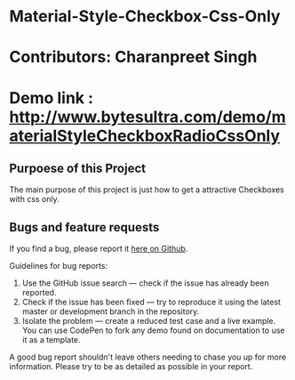 # Material-Style-Checkbox-Css-Only   
# Contributors: Charanpreet Singh
# Demo link : http://www.bytesultra.com/demo/materialStyleCheckboxRadioCssOnly  

## Purpoese of this Project 
The main purpose of this project is just how to get a attractive Checkboxes with css only. 


## Bugs and feature requests

If you find a bug, please report it [here on Github](https://github.com/ultrabytes/material-style-checkbox-radio-css-only/issues).

Guidelines for bug reports:

1. Use the GitHub issue search — check if the issue has already been reported.
2. Check if the issue has been fixed — try to reproduce it using the latest master or development branch in the repository.
3. Isolate the problem — create a reduced test case and a live example. You can use CodePen to fork any demo found on documentation to use it as a template.

A good bug report shouldn't leave others needing to chase you up for more information.
Please try to be as detailed as possible in your report.